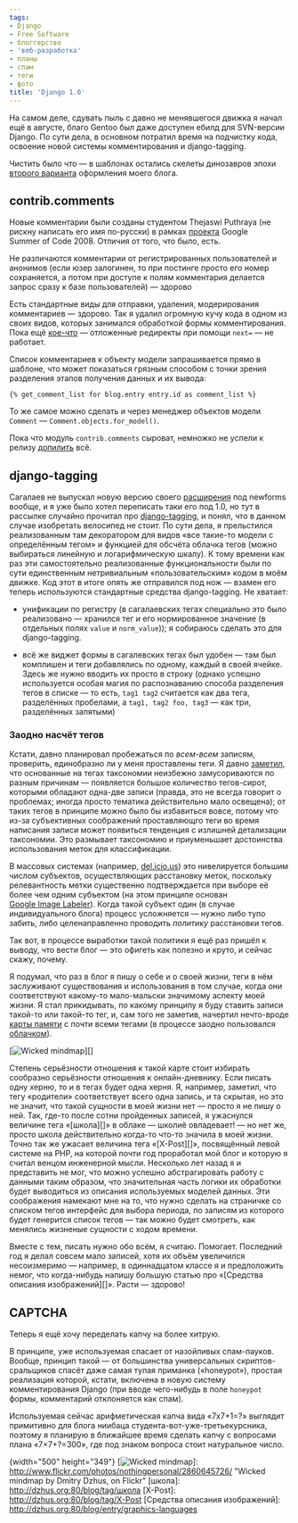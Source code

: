 ```yaml
---
tags:
- Django
- Free Software
- блоггерство
- 'веб-разработка'
- планы
- спам
- теги
- фото
title: 'Django 1.0'
---
```


На самом деле, сдувать пыль с давно не менявшегося движка я начал ещё в
августе, благо Gentoo был даже доступен ебилд для SVN-версии Django. По
сути дела, в основном потратил время на подчистку кода, освоение новой
системы комментирования и django-tagging.

Чистить было что — в шаблонах остались скелеты динозавров эпохи [второго
варианта][] оформления моего блога.

## contrib.comments

Новые комментарии были созданы студентом Thejaswi Puthraya (не рискну
написать его имя по-русски) в рамках [проекта][] Google Summer of Code
2008. Отличия от того, что было, есть.

Не различаются комментарии от регистрированных пользователей и анонимов
(если юзер залогинен, то при постинге просто его номер сохраняется, а
потом при доступе к полям комментария делается запрос сразу к базе
пользователей) — здорово

Есть стандартные виды для отправки, удаления, модерирования комментариев
— здорово. Так я удалил огромную кучу кода в одном из своих видов,
которых занимался обработкой формы комментирования. Пока ещё [кое-что][]
— отложенные редиректы при помощи `next=` — не работает.

Список комментариев к объекту модели запрашивается прямо в шаблоне, что
может показаться грязным способом с точки зрения разделения этапов
получения данных и их вывода:

    {% get_comment_list for blog.entry entry.id as comment_list %}

То же самое можно сделать и через менеджер объектов модели `Comment` —
`Comment.objects.for_model()`.

Пока что модуль `contrib.comments` сыроват, немножко не успели к релизу
[допилить][] всё.

## django-tagging

Сагалаев не выпускал новую версию своего [расширения][] под newforms
вообще, и я уже было хотел переписать таки его под 1.0, но тут в
рассылке случайно прочитал про [django-tagging][], и понял, что в данном
случае изобретать велосипед не стоит. По сути дела, я прельстился
реализованным там декоратором для видов «все такие-то модели с
определённым тегом» и функцией для обсчёта облачка тегов (можно
выбираться линейную и логарифмическую шкалу). К тому времени как раз эти
самостоятельно реализованные функциональности были по сути единственным
нетривиальным «пользовательским» кодом в моём движке. Код этот в итоге
опять же отправился под нож — взамен его теперь используются стандартные
средства django-tagging. Не хватает:

-   унификации по регистру (в сагалаевских тегах специально это было
    реализовано — хранился тег и его нормированное значение (в отдельных
    полях `value` и `norm_value`)); я собираюсь сделать это для
    django-tagging.

-   всё же виджет формы в сагалевских тегах был удобен — там был
    комплишен и теги добавлялись по одному, каждый в своей ячейке. Здесь
    же нужно вводить их просто в строку (однако успешно используется
    особая магия по распознаванию способа разделения тегов в списке — то
    есть, `tag1 tag2` считается как два тега, разделённых пробелами, а
    `tag1, tag2 foo, tag3` — как три, разделённых запятыми)

### Заодно насчёт тегов

Кстати, давно планировал пробежаться по *всем-всем* записям, проверить,
единобразно ли у меня проставлены теги. Я давно [заметил][], что
основанные на тегах таксономии неизбежно замусориваются по разным
причинам — появляется большое количество тегов-сирот, которыми обладают
одна-две записи (правда, это не всегда говорит о проблемах; иногда
просто тематика действительно мало освещена); от таких тегов в принципе
можно было бы избавиться вовсе, потому что из-за субъективных
соображений проставляющго теги во время написания записи может появиться
тенденция с излишней детализации таксономии. Это размывает таксономию и
приуменьшает достоинства использования меток для классификации.

В массовых системах (например, [del.icio.us][]) это нивелируется большим
числом субъектов, осуществляющих расстановку меток, поскольку
релевантность метки существенно подтверждается при выборе её более чем
одним субъектом (на этом принципе основан [Google Image Labeler][]).
Когда такой субъект один (в случае индивидуального блога) процесс
усложняется — нужно либо тупо забить, либо целенаправленно проводить
*политику* расстановки тегов.

Так вот, в процессе выработки такой политики я ещё раз пришёл к выводу,
что вести блог — это офигеть как полезно и круто, и сейчас скажу,
почему.

Я подумал, что раз в блог я пишу о себе и о своей жизни, теги в нём
заслуживают существования и использования в том случае, когда они
соответствуют какому-то мало-мальски значимому аспекту моей жизни. Я
стал прикидывать, по какому принципу я буду ставить записи такой-то или
такой-то тег, и, сам того не заметив, начертил нечто-вроде
[карты памяти][] с почти всеми тегами (в процессе заодно пользовался
[облачком][]).

[![Wicked mindmap][]][]

Степень серьёзности отношения к такой карте стоит избирать сообразно
серьёзности отношения к онлайн-дневнику. Если писать одну херню, то и
в тегах будет одна херня. Я, например, заметил, что тегу «родители»
соответствует всего одна запись, и та скрытая, но это не значит, что
такой сущности в моей жизни нет — просто я не пишу о ней. Так, где-то
после сотни пройденных записей, я ужаснулся величине тега «[школа][]»
в облаке — школиё овладевает! — но нет же, просто школа действительно
когда-то что-то значила в моей жизни. Точно так же ужасает величина
тега «[X-Post][]», посвящённый левой системе на PHP, на которой почти
год проработал мой блог и которую я считал венцом инженерной мысли.
Несколько лет назад я и представить не мог, что можно успешно
абстрагировать работу с данными таким образом, что значительная часть
логики их обработки будет выводиться из описания используемых моделей
данных. Эти соображения намекают мне на то, что нужно сделать на
страничке со списком тегов интерфейс для выбора периода, по записям из
которого будет генерится список тегов — так можно будет смотреть, как
менялись жизненые сущности с ходом времени.

Вместе с тем, писать нужно обо всём, я считаю. Помогает. Последний год я
делал совсем мало записей, хотя их объём увеличился несоизмеримо —
например, в одиннадцатом классе я и предположить немог, что когда-нибудь
напишу большую статью про «[Средства описания изображений][]». Расти —
здорово!

## CAPTCHA

Теперь я ещё хочу переделать капчу на более хитрую.

В принципе, уже используемая спасает от назойливых спам-пауков. Вообще,
принцип такой — от большинства универсальных скриптов-сральщиков спасёт
даже самая тупая приманка («honeypot»), простая реализация которой,
кстати, включена в новую систему комментирования Django (при вводе
чего-нибудь в поле `honeypot` формы, комментарий отклоняется как спам).

Используемая сейчас арифметическая капча вида «7x7+1=?» выглядит
примитивно для блога ниибаца студента-вот-уже-третьекурсника, поэтому я
планирую в ближайшее время сделать капчу с вопросами плана «7×7+?=300»,
где под знаком вопроса стоит натуральное число.

  [второго варианта]: http://dzhus.org:80/blog/entry/276/
  [проекта]: http://code.google.com/soc/2008/django/appinfo.html?csaid=67A7AB4801F06D7B
  [кое-что]: http://code.djangoproject.com/ticket/8968
    "No way to utilize `next` parameter to redirect after comment deletion"
  [допилить]: http://code.djangoproject.com/ticket/8630
  [расширения]: http://softwaremaniacs.org/soft/tags/
  [django-tagging]: http://code.google.com/p/django-tagging/
  [заметил]: http://dzhus.org:80/blog/entry/using-tags
  [del.icio.us]: http://dzhus.org:80/blog/entry/what-is-delicious/
  [Google Image Labeler]: http://dzhus.org:80/blog/entry/google-image-labeler/
  [карты памяти]: http://ru.wikipedia.org/wiki/Карты_памяти
  [облачком]: http://dzhus.org:80/blog/tag
  [Wicked mindmap]: http://farm4.static.flickr.com/3051/2860645726_7e143caeb4.jpg
  {width="500" height="349"}
  [![Wicked mindmap][]]: http://www.flickr.com/photos/nothingpersonal/2860645726/
    "Wicked mindmap by Dmitry Dzhus, on Flickr"
  [школа]: http://dzhus.org:80/blog/tag/школа
  [X-Post]: http://dzhus.org:80/blog/tag/X-Post
  [Средства описания изображений]: http://dzhus.org:80/blog/entry/graphics-languages
